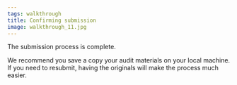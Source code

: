 ```yaml
---
tags: walkthrough
title: Confirming submission
image: walkthrough_11.jpg
---
```


The submission process is complete.

We recommend you save a copy your audit materials on your local machine. If you need to resubmit, having the originals will make the process much easier.
